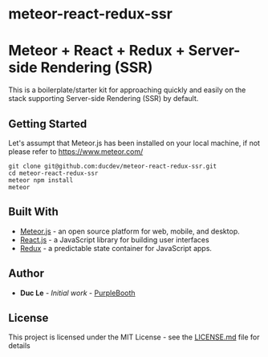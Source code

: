 # meteor-react-redux-ssr

# Meteor + React + Redux + Server-side Rendering (SSR)

This is a boilerplate/starter kit for approaching quickly and easily on the stack supporting Server-side Rendering (SSR) by default.

## Getting Started

Let's assumpt that Meteor.js has been installed on your local machine, if not please refer to https://www.meteor.com/

```
git clone git@github.com:ducdev/meteor-react-redux-ssr.git
cd meteor-react-redux-ssr
meteor npm install
meteor
```
## Built With

* [Meteor.js](https://www.meteor.com/) - an open source platform for web, mobile, and desktop.
* [React.js](https://reactjs.org/) - a JavaScript library for building user interfaces
* [Redux](https://redux.js.org/) - a predictable state container for JavaScript apps.

## Author

* **Duc Le** - *Initial work* - [PurpleBooth](https://github.com/ducdev)

## License

This project is licensed under the MIT License - see the [LICENSE.md](LICENSE.md) file for details
